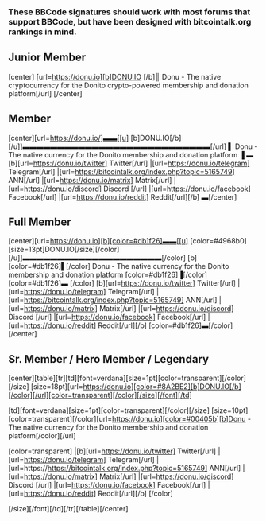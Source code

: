 ### These BBCode signatures should work with most forums that support BBCode, but have been designed with bitcointalk.org rankings in mind.

Junior Member
-----

[center]
[url=https://donu.io][b]DONU.IO [/b]║ Donu - The native cryptocurrency for the Donito crypto-powered membership and donation platform[/url]
[/center]

Member
---------

[center][url=https://donu.io/]▬▬[[u]  [b]DONU.IO[/b]  [/u]]▬▬▬▬▬▬▬▬▬▬▬▬▬▬▬▬▬▬▬▬▬▬▬▬▬▬▬[/url] 
▌ Donu - The native currency for the Donito membership and donation platform  ▐
▬  [b][url=https://donu.io/twitter] Twitter[/url]  |[url=https://donu.io/telegram] Telegram[/url]  |[url=https://bitcointalk.org/index.php?topic=5165749] ANN[/url]  |[url=https://donu.io/matrix] Matrix[/url]  |[url=https://donu.io/discord] Discord [/url]  |[url=https://donu.io/facebook] Facebook[/url]  |[url=https://donu.io/reddit] Reddit[/url][/b]     ▬[/center]

Full Member
----------------

[center][url=https://donu.io][b][color=#db1f26]▬▬[[u]  [color=#4968b0][size=13pt]DONU.IO[/size][/color] [/u]]▬▬▬▬▬▬▬▬▬▬▬▬▬▬▬▬▬▬▬▬[/color]
[b][color=#db1f26]▌[/color] Donu - The native currency for the Donito membership and donation platform    [color=#db1f26]▐[/color]
[color=#db1f26]▬  [/color]       [b][url=https://donu.io/twitter] Twitter[/url]  |[url=https://donu.io/telegram] Telegram[/url]  |[url=https://bitcointalk.org/index.php?topic=5165749] ANN[/url]  |[url=https://donu.io/matrix] Matrix[/url]  |[url=https://donu.io/discord] Discord [/url]  |[url=https://donu.io/facebook] Facebook[/url]  |[url=https://donu.io/reddit] Reddit[/url][/b]          [color=#db1f26]▬[/color][/center]

Sr. Member / Hero Member / Legendary
----------------------------------------

[center][table][tr][td][font=verdana][size=1pt][color=transparent][/color][/size]
[size=18pt][url=https://donu.io][color=#8A2BE2][b]DONU.IO[/b][/color][/url][color=transparent][/color][/size][/font][/td]

[td][font=verdana][size=1pt][color=transparent][/color][/size]
[size=10pt][color=transparent][/color][url=https://donu.io][color=#00405b][b]Donu - The native currency for the Donito membership and donation platform[/color][/url]

[color=transparent]
|[b][url=https://donu.io/twitter] Twitter[/url]  |[url=https://donu.io/telegram] Telegram[/url]  |[url=https://https://bitcointalk.org/index.php?topic=5165749] ANN[/url]  |[url=https://donu.io/matrix] Matrix[/url]  |[url=https://donu.io/discord] Discord [/url]  |[url=https://donu.io/facebook] Facebook[/url]  |[url=https://donu.io/reddit] Reddit[/url][/b]          [/color]

[/size][/font][/td][/tr][/table][/center]











